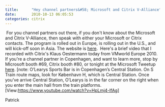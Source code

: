 ```yaml
---
title:      "Hey channel partners&#58; Microsoft and Citrix V-Alliance"
date:       2010-10-13 06:05:53
categories: citrix
---
```

 For you channel partners out there, if you don't know about the Microsoft and Citrix V-Alliance, then speak with either your Microsoft or Citrix contacts. The program is rolled out in Europe, is rolling out in the U.S., and will kick-off soon in Asia. The website is [here](http://www.v-alliance.net/index.aspx).  Here's a brief video that I recorded with Citrix's Klaus Oestermann today from VMworld Europe 2010. If you're a channel partner in Copenhagen, and want to learn more, stop by MIcrosoft booth #69, Citrix booth #80, or tonight at the Microsoft Tweetup [here](http://twtvite.com/msvirt). [note: O’Learys Sports Bar is in Copenhagen’s Central Station. On S Train route maps, look for København H, which is Central Station. Once you’ve arrive Central Station, O’Learys is in the far corner on the right when you enter the main hall from the train platforms. [View:https://www.youtube.com/watch?v=HpLmj4-lfAg]  

Patrick

